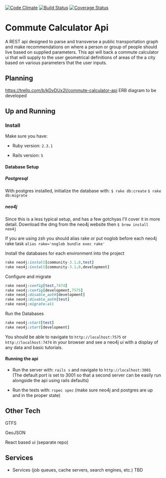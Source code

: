 [![Code Climate](https://codeclimate.com/github/getschomp/commute-calculator-api/badges/gpa.svg)](https://codeclimate.com/github/getschomp/commute-calculator-api)
[![Build Status](https://travis-ci.org/getschomp/commute-calculator-api.svg?branch=master)](https://travis-ci.org/getschomp/commute-calculator-api)
[![Coverage Status](https://coveralls.io/repos/github/getschomp/commute-calculator-api/badge.svg?branch=master)](https://coveralls.io/github/getschomp/commute-calculator-api?branch=master)

# Commute Calculator Api

A REST api designed to parse and transverse a public transportation graph and make recommendations on where a person or group of people should live based on supplied parameters. This api will back a commute calculator ui that will supply to the user geometrical definitions of areas of the a city based on various parameters that the user inputs.

## Planning

https://trello.com/b/kDyDUx2I/commute-calculator-api
ERB diagram to be developed

## Up and Running


### Install

Make sure you have:
* Ruby version: `2.3.1`

* Rails version: `5`

#### Database Setup

##### Postgresql

With postgres installed, initialize the database with:
  `$ rake db:create`
  `$ rake db:migrate`

##### neo4j
Since this is a less typical setup, and has a few gotchyas I'll cover it in more detail.
Download the dmg from the neo4j website then
`$ brew install neo4j`

If you are using zsh you should alias rake or put noglob before each neo4j rake task
`alias rake='noglob bundle exec rake'`

Install the databases for each environment into the project
```ruby
rake neo4j:install[community-3.1.0,test]
rake neo4j:install[community-3.1.0,development]
```

Configure and migrate
```ruby
rake neo4j:config[test,7474]
rake neo4j:config[development,7575]
rake neo4j:disable_auth[development]
rake neo4j:disable_auth[test]
rake neo4j:migrate:all
```

Run the Databases
```ruby
rake neo4j:start[test]
rake neo4j:start[development]
```

You should be able to navigate to `http://localhost:7575` or `http://localhost:7474`  in your browser and see a neo4j ui with a display of any data and basic tutorials.

#### Running the api

* Run the server with: `rails s` and navigate to `http://localhost:3001`
(The default port is set to 3001 so that a second server can be easily run alongside the api using rails defaults)

* Run the tests with: `rspec spec` (make sure neo4j and postgres are up and in the proper state)

## Other Tech

GTFS

GeoJSON

React based ui (separate repo)

## Services

* Services (job queues, cache servers, search engines, etc.) TBD
